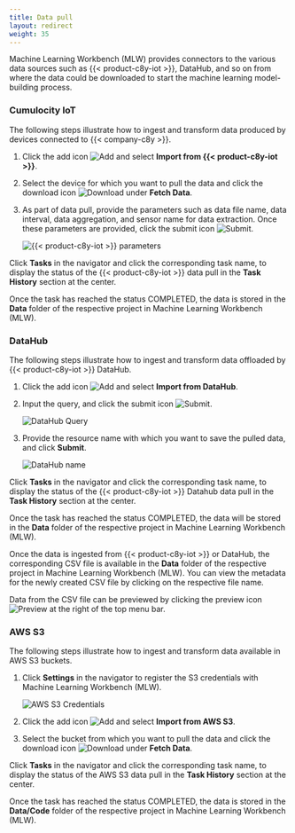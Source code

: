 ```yaml
---
title: Data pull
layout: redirect
weight: 35
---
```


Machine Learning Workbench (MLW) provides connectors to the various data sources such as {{< product-c8y-iot >}}, DataHub, and so on from where the data could be downloaded to start the machine learning model-building process.

<a name="cumulocity-iot"></a>
### Cumulocity IoT

The following steps illustrate how to ingest and transform data produced by devices connected to {{< company-c8y >}}.

1. Click the add icon <img src="/images/zementis/mlw-add-new-resource-icon.png" alt="Add" style="display:inline-block; margin:0"> and select **Import from {{< product-c8y-iot >}}**.

2. Select the device for which you want to pull the data and click the download icon <img src="/images/zementis/mlw-download-icon.png" alt="Download" style="display:inline-block; margin:0"> under **Fetch Data**.

3. As part of data pull, provide the parameters such as data file name, data interval, data aggregation, and sensor name for data extraction. Once these parameters are provided, click the submit icon <img src="/images/zementis/mlw-submit-icon.png" alt="Submit" style="display:inline-block; margin:0">.

    ![{{< product-c8y-iot >}} parameters](/images/zementis/mlw-app-c8y-datapull-param.png)

Click **Tasks** in the navigator and click the corresponding task name, to display the status of the {{< product-c8y-iot >}} data pull in the **Task History** section at the center.

Once the task has reached the status COMPLETED, the data is stored in the **Data** folder of the respective project in Machine Learning Workbench (MLW).

### DataHub

The following steps illustrate how to ingest and transform data offloaded by {{< product-c8y-iot >}} DataHub.

1. Click the add icon <img src="/images/zementis/mlw-add-new-resource-icon.png" alt="Add" style="display:inline-block; margin:0"> and select **Import from DataHub**.

2. Input the query, and click the submit icon <img src="/images/zementis/mlw-submit-icon.png" alt="Submit" style="display:inline-block; margin:0">.

    ![DataHub Query](/images/zementis/mlw-app-dh-query.png)

3. Provide the resource name with which you want to save the pulled data, and click **Submit**.

    ![DataHub name](/images/zementis/mlw-app-dh-name.png)

Click **Tasks** in the navigator and click the corresponding task name, to display the status of the {{< product-c8y-iot >}} Datahub data pull in the **Task History** section at the center.

Once the task has reached the status COMPLETED, the data will be stored in the **Data** folder of the respective project in Machine Learning Workbench (MLW).

Once the data is ingested from {{< product-c8y-iot >}} or DataHub, the corresponding CSV file is available in the **Data** folder of the respective project in Machine Learning Workbench (MLW). You can view the metadata for the newly created CSV file by clicking on the respective file name.

Data from the CSV file can be previewed by clicking the preview icon <img src="/images/zementis/mlw-preview-icon.png" alt="Preview" style="display:inline-block; margin:0"> at the right of the top menu bar.

### AWS S3

The following steps illustrate how to ingest and transform data available in AWS S3 buckets.

1. Click **Settings** in the navigator to register the S3 credentials with Machine Learning Workbench (MLW).

    ![AWS S3 Credentials](/images/zementis/mlw-app-s3-settings-page.png)

2. Click the add icon <img src="/images/zementis/mlw-add-new-resource-icon.png" alt="Add" style="display:inline-block; margin:0"> and select **Import from AWS S3**.

3. Select the bucket from which you want to pull the data and click the download icon <img src="/images/zementis/mlw-download-icon.png" alt="Download" style="display:inline-block; margin:0"> under **Fetch Data**.

Click **Tasks** in the navigator and click the corresponding task name, to display the status of the AWS S3 data pull in the **Task History** section at the center.

Once the task has reached the status COMPLETED, the data is stored in the **Data/Code** folder of the respective project in Machine Learning Workbench (MLW).
